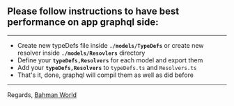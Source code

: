 ## Please follow instructions to have best performance on app graphql side:

---

- Create new typeDefs file inside **`./models/TypeDefs`** or create new resolver inside **`./models/Resovlers`** directory
- Define your **`typeDefs,Resolvers`** for each model and export them
- Add your **`typeDefs,Resolvers`** to `typeDefs.ts` and `Resolvers.ts`
- That's it, done, graphql will compil them as well as did before

---

Regards,
[Bahman World](mailto:bahman.world@gmail.com)
